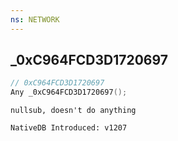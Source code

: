 ```yaml
---
ns: NETWORK
---
```

## _0xC964FCD3D1720697

```c
// 0xC964FCD3D1720697
Any _0xC964FCD3D1720697();
```

```
nullsub, doesn't do anything

NativeDB Introduced: v1207
```

